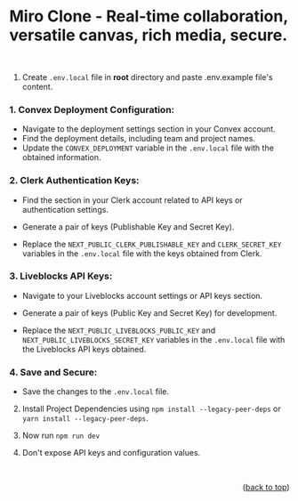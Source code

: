 <a name="readme-top"></a>

# Miro Clone - Real-time collaboration, versatile canvas, rich media, secure.

<br />


1. Create `.env.local` file in **root** directory and paste .env.example file's content.

### 1. Convex Deployment Configuration:
- Navigate to the deployment settings section in your Convex account.
- Find the deployment details, including team and project names.
- Update the `CONVEX_DEPLOYMENT` variable in the `.env.local` file with the obtained information.

### 2. Clerk Authentication Keys:

- Find the section in your Clerk account related to API keys or authentication settings.

- Generate a pair of keys (Publishable Key and Secret Key).

- Replace the `NEXT_PUBLIC_CLERK_PUBLISHABLE_KEY` and `CLERK_SECRET_KEY` variables in the `.env.local` file with the keys obtained from Clerk.

### 3. Liveblocks API Keys:
- Navigate to your Liveblocks account settings or API keys section.

- Generate a pair of keys (Public Key and Secret Key) for development.

- Replace the `NEXT_PUBLIC_LIVEBLOCKS_PUBLIC_KEY` and `NEXT_PUBLIC_LIVEBLOCKS_SECRET_KEY` variables in the `.env.local` file with the Liveblocks API keys obtained.

### 4. Save and Secure:

- Save the changes to the `.env.local` file.

2. Install Project Dependencies using `npm install --legacy-peer-deps` or `yarn install --legacy-peer-deps`.

3. Now  run `npm run dev`

4. Don't expose API keys and configuration values.

<br />
<p align="right">(<a href="#readme-top">back to top</a>)</p>
